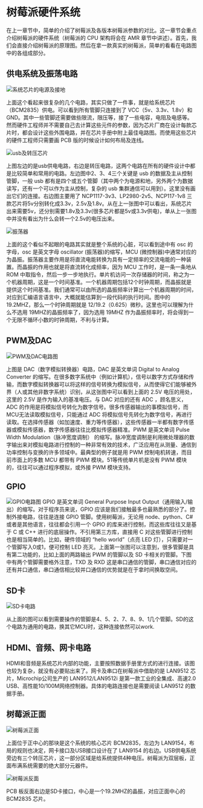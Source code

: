 # 树莓派硬件系统
在上一章节中，简单的介绍了树莓派及各版本树莓派参数的对比。这一章节会重点介绍树莓派的硬件系统（树莓派的 CPU 架构将会在 AMR 章节中讲述）。首先，我们会直接介绍树莓派的原理图。然后在拿一款真实的树莓派，简单的看看在电路图中的各组成部分。

## 供电系统及振荡电路
![系统芯片的电源及接地](../../imgs/1.1.1-1.png)

上面这个看起来很复杂的几个电路，其实只做了一件事，就是给系统芯片（BCM2835）供电。可以看到所有管脚只连接到了 VCC（5v、3.3v、1.8v）和 GND。其中一些管脚还需要做些限流，限压等，接了一些电容，电阻及电感等。然而硬件工程师并不需要自己去计算这些元件的参数，因为芯片厂商在设计每款芯片时，都会设计这些外围电路，并在芯片手册中附上最佳电路图。而使用这些芯片的硬件工程师只需要画 PCB 版的时候设计如何布局及连线。

![usb及转压芯片](../../imgs/1.1.1-2.png)

上图左边的是usb供电电路，右边是转压电路，这两个电路在所有的硬件设计中都是比较简单和常用的电路。左边图中2、3、4三个关键是 usb 的数据及主从控制管脚，一般 usb 都有是四个或五个管脚（其中两个为电源和地，另外两个为数据读写，还有一个可以作为主从控制，复杂的 usb 集群通信可以用到）。这里没有画出它们的连接。右边图主要用了 NCP1117-3v3、LP2980-2v5、NCP117-1v8 三款芯片将5v分别转化成3.3v，2.5v及1.8v。从在上一张图中可以看出，系统芯片出来需要5v，还分别需要1.8v及3.3v(很多芯片都是5v或3.3v供电)，单从上一张图中并没有看出为什么会转一个2.5v的电压出来。

![振荡器](../../imgs/1.1.1-3.png)

上面的这个看似不起眼的电路其实就是整个系统的心脏，可以看到途中有 osc 的字母，osc 是英文字母 oscillator (振荡器)的缩写，MCU (微控制器)中通常对应的为晶振。振荡器主要作用是将直流电能转换为具有一定频率的交流电能的一种装置。而晶振的作用也就是将直流转化成频率，因为 MCU 工作时，是一条一条地从 ROM 中取指令，然后一步一步地执行。单片机访问一次存储器的时间，称之为一个机器周期，这是一个时间基准。一个机器周期包括12个时钟周期，而晶振就是提供这个时间基准。我们通常可以由所选的晶振频率计算出一个机器周期的时间，对应到汇编语言语言中，大概就能估算到一段代码的执行时间。图中的 19.2MHZ，那么一个时钟周期就是 12/19.2（0.625）微秒。这里也可以理解为什么不选用 19MHZ的晶振频率了，因为选用 19MHZ 作为晶振频率时，将会得到一个无限不循环小数的时钟周期，不利与计算。

## PWM及DAC

![PWM及DAC电路图](../../imgs/1.1.1-4.png)

上图是 DAC（数字模拟转换器）电路，DAC 是英文单词 Digital to Analog Converter 的缩写。在很多数字系统中（例如计算机），信号以数字方式存储和传输，而数字模拟转换器可以将这样的信号转换为模拟信号，从而使得它们能够被外界（人或其他非数字系统）识别，从这张图中可以看到上面的 2.5V 电压的用处，这里的 2.5V 是作为输入的基准电压。与 DAC 对应的还有 ADC ，顾名思义，ADC 的作用是将模拟信号转化为数字信号。很多传感器输出的事模拟信号，而MCU无法读取模拟信号，只能通过 ADC 将模拟信号先转化为数字信号，再进行读取。在选择传感器（如加速度、重力等传感器），这些传感器一半都有数字传感器或模拟传感器，数字传感器往往比模拟传感器精准。PWM 是英文单词 Pulse Width Modulation（脉冲宽度调制） 的缩写。脉冲宽度调制是利用微处理器的数字输出来对模拟电路进行控制的一种非常有效的技术，广泛应用在从测量、通信到功率控制与变换的许多领域中。最典型的例子就是用 PWM 控制电机转速，而目前市面上的多数 MCU 都带有 PWM 模块。51等传统单片机是没有 PWM 模块的，往往可以通过程序模拟，或外接 PWM 模块支持。

## GPIO
![GPIO电路图](../../imgs/1.1.1-5.png)
GPIO 是英文单词 General Purpose Input Output（通用输入/输出）的缩写。对于程序员来说，GPIO 应该是我们接触最多也最熟悉的部分了。控制外接电路，往往是连接 GPIO 管脚。使用树莓派，无论用 node、python、C# 或者是其他语言，往往都会引用一个 GPIO 的库来进行控制，而这些库往往又是基于 C 或 C++ 进行的底层操作。不引用第三方库，直接用 C 对这些管脚进行控制也是相当简单的。比如，硬件领域的 “hello world”（点亮 LED 灯），只需要对一个管脚写入0或1，便可控制 LED 亮灭。上面第一张图可以注意到，很多管脚是具有第二功能的，比如上面的两路输出 PWM 的管脚以及 SD 卡相关的管脚。下图中有两个管脚需要格外注意，TXD 及 RXD 这是串口通信的管脚，串口通信对应的还有并口通信，串口通信相比较并口通信的优势就是在于拿时间换取空间。

## SD卡

![SD卡电路](../../imgs/1.1.1-6.png)

从上面的图可以看到需要操作的管脚是4、5、2、7、8、9、1几个管脚。SD的这个电路为通用的电路，换其它MCU时，这种连接依然可以work.

## HDMI、音频、网卡电路
HDMI和音频是系统芯片内部的功能，主要按照数据手册里方式的进行连接。该图也较为复杂，就没有必要贴出来了。网卡及串口在树莓派中借助的是 LAN9512 芯片，Microchip公司生产的 LAN9512/LAN9512i 是第一款工业的全集成、高速2.0 USB、高性能10/100M网络控制器。具体的电路连接也是需要阅读 LAN9512 的数据手册。

## 树莓派正面

![树莓派正面](../../imgs/1.1.1-7.png)

上面位于正中心的那块是这个系统的核心芯片 BCM2835，左边为 LAN9154，布局的规则也决定，网卡接口及USB接口设计在了 LAN9154 的右边。USB供电系统旁边有三个转压芯片，这一部分区域是给系统提供4种电压。树莓派为双层板，正面布满系统需要的绝大部分元器件。

![树莓派反面](../../imgs/1.1.1-8.png)

PCB 板反面右边是SD卡接口，中心是一个19.2MHZ的晶振，对应正面中心的 BCM2835 芯片。

